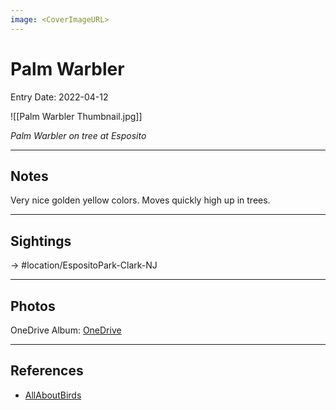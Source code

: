 ```yaml
---
image: <CoverImageURL>
---
```


# Palm Warbler
Entry Date: 2022-04-12


![[Palm Warbler Thumbnail.jpg]]

*Palm Warbler on tree at Esposito*

---------------------------------------------------------------
## Notes
Very nice golden yellow colors. Moves quickly high up in trees.

---------------------------------------------------------------
## Sightings

-> #location/EspositoPark-Clark-NJ 

---------------------------------------------------------------
## Photos
OneDrive Album: [OneDrive](https://1drv.ms/u/s!AvaIuMdCo_w-z1_ce4_ZOWB11QAj?e=AjC1YY)

---------------------------------------------------------------
## References
- [AllAboutBirds](https://www.allaboutbirds.org/guide/Palm_Warbler/id)